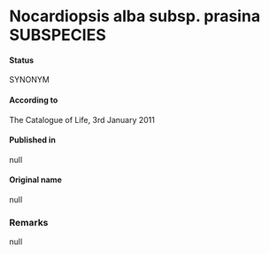 # Nocardiopsis alba subsp. prasina SUBSPECIES

#### Status
SYNONYM

#### According to
The Catalogue of Life, 3rd January 2011

#### Published in
null

#### Original name
null

### Remarks
null